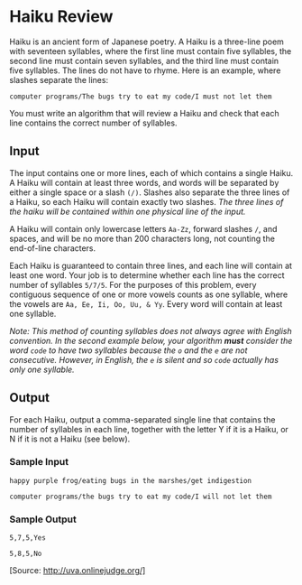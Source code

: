 # Haiku Review
Haiku is an ancient form of Japanese poetry. A Haiku is a three-line poem with seventeen syllables, where the first line must contain five syllables, the second line must contain seven syllables, and the third line must contain five syllables. The lines do not have to rhyme. Here is an example, where slashes separate the lines:

`computer programs/The bugs try to eat my code/I must not let them`

You must write an algorithm that will review a Haiku and check that each line contains the correct number of syllables.

## Input

The input contains one or more lines, each of which contains a single Haiku. A Haiku will contain at least three words, and words will be separated by either a single space or a slash `(/)`. Slashes also separate the three lines of a Haiku, so each Haiku will contain exactly two slashes. *The three lines of the haiku will be contained within one physical line of the input.*

A Haiku will contain only lowercase letters `Aa-Zz`, forward slashes `/`, and spaces, and will be no more than 200 characters long, not counting the end-of-line characters.

Each Haiku is guaranteed to contain three lines, and each line will contain at least one word. Your job is to determine whether each line has the correct number of syllables `5/7/5`. For the purposes of this problem, every contiguous sequence of one or more vowels counts as one syllable, where the vowels are `Aa, Ee, Ii, Oo, Uu, & Yy`. Every word will contain at least one syllable.

*Note: This method of counting syllables does not always agree with English convention. In the second example below, your algorithm **must** consider the word `code` to have two syllables because the `o` and the `e` are not consecutive. However, in English, the `e` is silent and so `code` actually has only one syllable.*

## Output

For each Haiku, output a comma-separated single line that contains the number of syllables in each line, together with the letter Y if it is a Haiku, or N if it is not a Haiku (see below).

### Sample Input

`happy purple frog/eating bugs in the marshes/get indigestion`

`computer programs/the bugs try to eat my code/I will not let them`

### Sample Output

`5,7,5,Yes`

`5,8,5,No`


[Source: http://uva.onlinejudge.org/]
